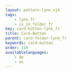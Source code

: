 ```yaml
---
layout: pattern-lyne.njk
tags: 
    - lyne_fr
    - is_in_folder_fr
key: card-button-lyne_fr
title: Card-Button
parent: card-folder-lyne_fr
keywords: card-button
order: 110
availablelanguages: 
    - de
    - en
---
```

